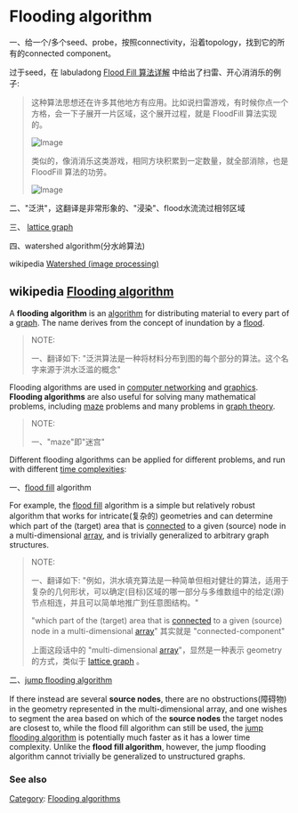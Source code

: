 # Flooding algorithm

一、给一个/多个seed、probe，按照connectivity，沿着topology，找到它的所有的connected component。

过于seed，在 labuladong [Flood Fill 算法详解](https://mp.weixin.qq.com/s/Y7snQIraCC6PRhj9ZSnlzw) 中给出了扫雷、开心消消乐的例子:

> 这种算法思想还在许多其他地方有应用。比如说扫雷游戏，有时候你点一个方格，会一下子展开一片区域，这个展开过程，就是 FloodFill 算法实现的。
>
> 
>
> ![Image](https://mmbiz.qpic.cn/mmbiz_png/map09icNxZ4nLjUb2ib1Ys4MdicUpkJTvM6MR9NKB3efdpdfChkMe0UE82QD1jIHt2Kcma3p510aKGicYcZd4icJpww/640?wx_fmt=png&wxfrom=5&wx_lazy=1&wx_co=1)
>
> 
>
> 类似的，像消消乐这类游戏，相同方块积累到一定数量，就全部消除，也是 FloodFill 算法的功劳。
>
> 
>
> ![Image](https://mmbiz.qpic.cn/mmbiz_jpg/map09icNxZ4nLjUb2ib1Ys4MdicUpkJTvM6fZicV5b8Y9qOWCvPoqubl0WGGu2hicnetibrGjVZicyTnUvWl713xl7cxw/640?wx_fmt=jpeg&wxfrom=5&wx_lazy=1&wx_co=1)



二、"泛洪"，这翻译是非常形象的、"浸染"、flood水流流过相邻区域

三、 [lattice graph](https://en.wikipedia.org/wiki/Lattice_graph) 

四、watershed algorithm(分水岭算法)

wikipedia [Watershed (image processing)](https://en.wikipedia.org/wiki/Watershed_(image_processing))



## wikipedia [Flooding algorithm](https://en.wikipedia.org/wiki/Flooding_algorithm)

A **flooding algorithm** is an [algorithm](https://en.wikipedia.org/wiki/Algorithm) for distributing material to every part of a [graph](https://en.wikipedia.org/wiki/Graph_(discrete_mathematics)). The name derives from the concept of inundation by a [flood](https://en.wikipedia.org/wiki/Flood).

> NOTE:
>
> 一、翻译如下: "泛洪算法是一种将材料分布到图的每个部分的算法。这个名字来源于洪水泛滥的概念"

Flooding algorithms are used in [computer networking](https://en.wikipedia.org/wiki/Flooding_(computer_networking)) and [graphics](https://en.wikipedia.org/wiki/Flood_fill). **Flooding algorithms** are also useful for solving many mathematical problems, including [maze](https://en.wikipedia.org/wiki/Maze) problems and many problems in [graph theory](https://en.wikipedia.org/wiki/Graph_theory).

> NOTE:
>
> 一、"maze"即"迷宫"

Different flooding algorithms can be applied for different problems, and run with different [time complexities](https://en.wikipedia.org/wiki/Time_complexities): 

一、[flood fill](https://en.wikipedia.org/wiki/Flood_fill) algorithm 

For example, the [flood fill](https://en.wikipedia.org/wiki/Flood_fill) algorithm is a simple but relatively robust algorithm that works for intricate(复杂的) geometries and can determine which part of the (target) area that is [connected](https://en.wikipedia.org/wiki/Glossary_of_graph_theory#Connectivity) to a given (source) node in a multi-dimensional [array](https://en.wikipedia.org/wiki/Array_data_structure), and is trivially generalized to arbitrary graph structures.

> NOTE:
>
> 一、翻译如下: "例如，洪水填充算法是一种简单但相对健壮的算法，适用于复杂的几何形状，可以确定(目标)区域的哪一部分与多维数组中的给定(源)节点相连，并且可以简单地推广到任意图结构。"
>
> "which part of the (target) area that is [connected](https://en.wikipedia.org/wiki/Glossary_of_graph_theory#Connectivity) to a given (source) node in a multi-dimensional [array](https://en.wikipedia.org/wiki/Array_data_structure)" 其实就是 "connected-component"
>
> 上面这段话中的 "multi-dimensional [array](https://en.wikipedia.org/wiki/Array_data_structure)"，显然是一种表示 geometry 的方式，类似于 [lattice graph](https://en.wikipedia.org/wiki/Lattice_graph) 。  

二、[jump flooding algorithm](https://en.wikipedia.org/wiki/Jump_flooding_algorithm) 

If there instead are several **source nodes**, there are no obstructions(障碍物) in the geometry represented in the multi-dimensional array, and one wishes to segment the area based on which of the **source nodes** the target nodes are closest to, while the flood fill algorithm can still be used, the [jump flooding algorithm](https://en.wikipedia.org/wiki/Jump_flooding_algorithm) is potentially much faster as it has a lower time complexity. Unlike the **flood fill algorithm**, however, the jump flooding algorithm cannot trivially be generalized to unstructured graphs.



### See also

[Category](https://en.wikipedia.org/wiki/Help:Category): [Flooding algorithms](https://en.wikipedia.org/wiki/Category:Flooding_algorithms)